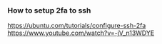 ### How to setup 2fa to ssh

https://ubuntu.com/tutorials/configure-ssh-2fa
https://www.youtube.com/watch?v=-jV_n13WDYE
